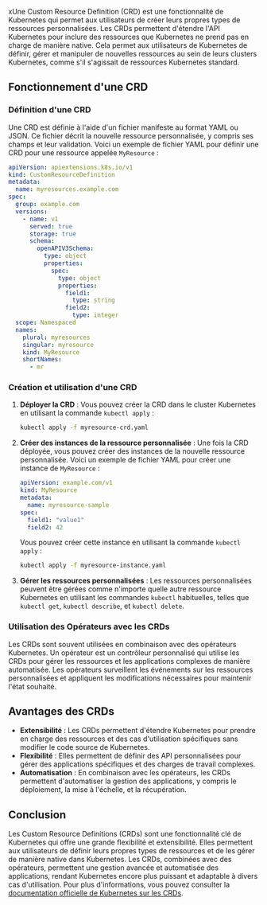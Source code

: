 xUne Custom Resource Definition (CRD) est une fonctionnalité de Kubernetes qui permet aux utilisateurs de créer leurs propres types de ressources personnalisées. Les CRDs permettent d'étendre l'API Kubernetes pour inclure des ressources que Kubernetes ne prend pas en charge de manière native. Cela permet aux utilisateurs de Kubernetes de définir, gérer et manipuler de nouvelles ressources au sein de leurs clusters Kubernetes, comme s'il s'agissait de ressources Kubernetes standard.

## Fonctionnement d'une CRD

### Définition d'une CRD

Une CRD est définie à l'aide d'un fichier manifeste au format YAML ou JSON. Ce fichier décrit la nouvelle ressource personnalisée, y compris ses champs et leur validation. Voici un exemple de fichier YAML pour définir une CRD pour une ressource appelée `MyResource` :

```yaml
apiVersion: apiextensions.k8s.io/v1
kind: CustomResourceDefinition
metadata:
  name: myresources.example.com
spec:
  group: example.com
  versions:
    - name: v1
      served: true
      storage: true
      schema:
        openAPIV3Schema:
          type: object
          properties:
            spec:
              type: object
              properties:
                field1:
                  type: string
                field2:
                  type: integer
  scope: Namespaced
  names:
    plural: myresources
    singular: myresource
    kind: MyResource
    shortNames:
      - mr
```

### Création et utilisation d'une CRD

1. **Déployer la CRD** : Vous pouvez créer la CRD dans le cluster Kubernetes en utilisant la commande `kubectl apply` :

    ```sh
    kubectl apply -f myresource-crd.yaml
    ```

2. **Créer des instances de la ressource personnalisée** : Une fois la CRD déployée, vous pouvez créer des instances de la nouvelle ressource personnalisée. Voici un exemple de fichier YAML pour créer une instance de `MyResource` :

    ```yaml
    apiVersion: example.com/v1
    kind: MyResource
    metadata:
      name: myresource-sample
    spec:
      field1: "value1"
      field2: 42
    ```

    Vous pouvez créer cette instance en utilisant la commande `kubectl apply` :

    ```sh
    kubectl apply -f myresource-instance.yaml
    ```

3. **Gérer les ressources personnalisées** : Les ressources personnalisées peuvent être gérées comme n'importe quelle autre ressource Kubernetes en utilisant les commandes `kubectl` habituelles, telles que `kubectl get`, `kubectl describe`, et `kubectl delete`.

### Utilisation des Opérateurs avec les CRDs

Les CRDs sont souvent utilisées en combinaison avec des opérateurs Kubernetes. Un opérateur est un contrôleur personnalisé qui utilise les CRDs pour gérer les ressources et les applications complexes de manière automatisée. Les opérateurs surveillent les événements sur les ressources personnalisées et appliquent les modifications nécessaires pour maintenir l'état souhaité.

## Avantages des CRDs

- **Extensibilité** : Les CRDs permettent d'étendre Kubernetes pour prendre en charge des ressources et des cas d'utilisation spécifiques sans modifier le code source de Kubernetes.
- **Flexibilité** : Elles permettent de définir des API personnalisées pour gérer des applications spécifiques et des charges de travail complexes.
- **Automatisation** : En combinaison avec les opérateurs, les CRDs permettent d'automatiser la gestion des applications, y compris le déploiement, la mise à l'échelle, et la récupération.

## Conclusion

Les Custom Resource Definitions (CRDs) sont une fonctionnalité clé de Kubernetes qui offre une grande flexibilité et extensibilité. Elles permettent aux utilisateurs de définir leurs propres types de ressources et de les gérer de manière native dans Kubernetes. Les CRDs, combinées avec des opérateurs, permettent une gestion avancée et automatisée des applications, rendant Kubernetes encore plus puissant et adaptable à divers cas d'utilisation. Pour plus d'informations, vous pouvez consulter la [documentation officielle de Kubernetes sur les CRDs](https://kubernetes.io/docs/concepts/extend-kubernetes/api-extension/custom-resources/).